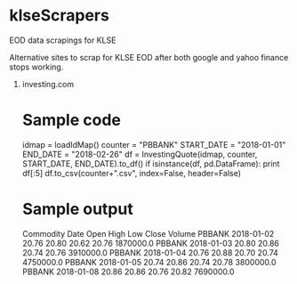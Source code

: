 # klseScrapers
EOD data scrapings for KLSE

Alternative sites to scrap for KLSE EOD after both google and yahoo finance stops working.

1. investing.com

	# Sample code
	idmap = loadIdMap()
	counter = "PBBANK"
	START_DATE = "2018-01-01"
	END_DATE = "2018-02-26"
	df = InvestingQuote(idmap, counter, START_DATE, END_DATE).to_df()
	if isinstance(df, pd.DataFrame):
	   print df[:5]
	   df.to_csv(counter+".csv", index=False, header=False)
       
 	# Sample output
	Commodity    Date   Open   High   Low   Close    Volume
	PBBANK 2018-01-02  20.76  20.80  20.62  20.76  1870000.0
	PBBANK 2018-01-03  20.80  20.86  20.74  20.76  3910000.0
	PBBANK 2018-01-04  20.76  20.88  20.70  20.74  4750000.0
	PBBANK 2018-01-05  20.74  20.86  20.74  20.78  3800000.0
	PBBANK 2018-01-08  20.86  20.86  20.76  20.82  7690000.0
